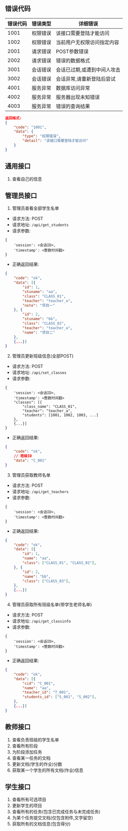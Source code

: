 ## 错误代码

| 错误代码 | 错误类型 | 详细错误 |
| - | - | - |
| 1001 | 权限错误 | 该接口需要登陆才能访问| 
| 1002 | 权限错误 | 当前用户无权限访问指定内容 |
| 2001 | 请求错误 | POST参数错误 | 
| 2002 | 请求错误 | 错误的数据格式 |
| 3001 | 会话错误 | 会话已过期,或遭到中间人攻击 |
| 3002 | 会话错误 | 会话异常,请重新登陆后尝试 |
| 4001 | 服务异常 | 数据库访问异常 |
| 4002 | 服务异常 | 服务器出现未知错误 |
| 4003 | 服务异常 | 错误的查询结果 |

```JSON
返回格式: 
{
    "code": "1001",
    "data": {
        "type": "权限错误",
        "detail": "该接口需要登陆才能访问"
    }
}
```

## 通用接口

1. 查看自己的信息

## 管理员接口
1. 管理员查看全部学生名单

- 请求方法: POST
- 请求地址: `/api/get_students`
- 请求参数:

```
{
    'session': <会话ID>,
    'timestamp': <整数时间戳>
}
```

- 正确返回结果:
```JSON
{
	"code": "ok",
	"data": [{
		"id": 1,
		"stuname": "aa",
		"class": "CLASS_01",
		"teacher": "teacher_a",
		"note": "项目一"
	}, {
		"id": 2,
		"stuname": "bb",
		"class": "CLASS_02",
		"teacher": "teacher_a",
		"name": "项目二"
	},
    {...}]
}
```

2. 管理员更新班级信息(全部POST)

- 请求方法: POST
- 请求地址: `/api/set_classes`
- 请求参数:

```
{
    'session': <会话ID>,
    'timestamp': <整数时间戳>
    "classes": [{
		"class_name": "CLASS_01",
		"teacher": "teacher_a",
        "students": [1001, 1002, 1003, ...]
	},
    {...}]
}
```

- 正确返回结果:
```JSON
{
	"code": "ok",
    // 班级ID
	"data": "C_001"
}
```

3. 管理员获取教师名单

- 请求方法: POST
- 请求地址: `/api/get_teachers`
- 请求参数:

```
{
    'session': <会话ID>,
    'timestamp': <整数时间戳>
}
```

- 正确返回结果:
```JSON
{
	"code": "ok",
	"data": [{
		"id": 1,
		"name": "aa",
		"class": ["CLASS_01", "CLASS_02"],
	}, {
		"id": 2,
		"name": "bb",
		"class": ["CLASS_03"],
	},
    {...}]
}
```

4. 管理员获取所有班级名单(带学生老师名单)

- 请求方法: POST
- 请求地址: `/api/get_classinfo`
- 请求参数:

```
{
    'session': <会话ID>,
    'timestamp': <整数时间戳>
}
```

- 正确返回结果:
```JSON
{
	"code": "ok",
	"data": [{
		"cid": "C_001",
		"name": "aa",
        "teacher_id": "T_001",
		"students_id": ["S_001", "S_002"],
	},
    {...}]
}
```



## 教师接口

1. 查看负责班级的学生名单
2. 查看所有阶段
3. 为阶段添加任务
4. 查看某一任务的文档
5. 更新文档(学生的作业)分数
6. 获取某一个学生的所有文档(作业)信息


## 学生接口

1. 查看所有可选项目
2. 更新学生的项目
3. 查看所有的任务(包含已完成任务与未完成任务)
4. 为某个任务提交文档(仅包含附件,文字留空)
5. 获取所有的文档信息(包含得分)